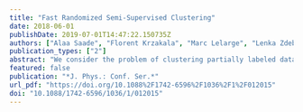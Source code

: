 ```yaml
---
title: "Fast Randomized Semi-Supervised Clustering"
date: 2018-06-01
publishDate: 2019-07-01T14:47:22.150735Z
authors: ["Alaa Saade", "Florent Krzakala", "Marc Lelarge", "Lenka Zdeborová"]
publication_types: ["2"]
abstract: "We consider the problem of clustering partially labeled data from a minimal number of randomly chosen pairwise comparisons between the items. We introduce an efficient local algorithm based on a power iteration of the non-backtracking operator and study its performance on a generative model. For the case of two clusters, we give bounds on the classification error and show that a small error can be achieved from O(n) randomly chosen measurements, where n is the number of items in the dataset. Our algorithm is therefore efficient both in terms of time and space complexities. We also investigate numerically the performance of the algorithm on synthetic and real-world data."
featured: false
publication: "*J. Phys.: Conf. Ser.*"
url_pdf: "https://doi.org/10.1088%2F1742-6596%2F1036%2F1%2F012015"
doi: "10.1088/1742-6596/1036/1/012015"
---
```


